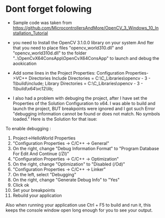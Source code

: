 # Dont forget folowing

-  Sample code was taken from https://github.com/MicrocontrollersAndMore/OpenCV_3_Windows_10_Installation_Tutorial

- you need to Install the OpenCV 3.1.0.0 library on your system
And fter that you need to place files "opencv_world310.dll" and "opencv_world310d.dll"
to the folder "..\OpenCvX64ConsApp\OpenCvX64ConsApp" to launch and debug the aookication

- Add some lines in the Project Properties:
Configuration Properties->VC++ Directories
Include Directories = C:\C_Libraries\opencv - 3 - 1\build\include;
Library Directories = C:\C_Libraries\opencv - 3 - 1\build\x64\vc12\lib;

- I also had a problem with debuging the project, after I have set the Properties of the Solution Configuration to x64.
I was able to build and launch the project, BUT breakpoints were ignored and I got such Error 
"debugging information cannot be found or does not match. No symbols loaded."
Here is the Solution for that isue:

To enable debugging :
1) Project->HelloWorld Properties
2) "Configuration Properties -> C/C++ -> General"
3) On the right, change "Debug Information Format" to "Program Database For Edit And Continue (/ZI)"
4) "Configuration Properties -> C/C++ -> Optimization"
5) On the right, change "Optimization" to "Disabled (/Od)"
6) "Configuration Properties -> C/C++ -> Linker"
7) On the left, select "Debugging"
8) On the right, change "Generate Debug Info" to "Yes"
9) Click ok
10) Set your breakpoints
11) Rebuild your application

Also when running your application use Ctrl + F5 to build and run it, this keeps the console window open long enough for you to see your output.

